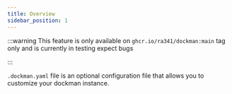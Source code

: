 ```yaml
---
title: Overview
sidebar_position: 1
---
```


:::warning
This feature is only available on ```ghcr.io/ra341/dockman:main``` tag only
and is currently in testing expect bugs

:::

`.dockman.yaml` file is an optional configuration file that allows you to customize your dockman instance.
